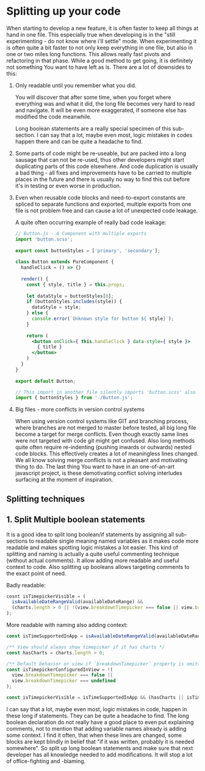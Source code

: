 # Splitting up your code

When starting to develop a new feature, it is often faster to keep all things at hand in one file.
This especially true when developing is in the "still experimenting - do not know where i'll settle" mode.
When experimenting it is often quite a bit faster to not only keep everything in one file, but also in one or two
miles long functions. This allows really fast pivots and refactoring in that phase. While a good method to get going,
it is definitely not something You want to have left as is. There are a lot of downsides to this:

1. Only readable until you remember what you did.

   You will discover that after some time, when you forget where everything was and what it did, the long file becomes 
   very hard to read and navigate. It will be even more exaggerated, if someone else has modified the code meanwhile.
   
   Long boolean statements are a really special specimen of this sub-section. I can say that a lot, maybe even most, logic 
   mistakes in codes happen there and can be quite a headache to find.

2. Some parts of code might be re-useable, but are packed into a long sausage that can not be re-used,
   thus other developers might start duplicating parts of this code elsewhere. And code duplication is usually a bad
   thing - all fixes and improvements have to be carried to multiple places in the future and there is usually no
   way to find this out before it's in testing or even worse in production.

3. Even when reusable code blocks and need-to-export constants are spliced to separate functions and exported, multiple
   exports from one file is not problem free and can cause a lot of unexpected code leakage.

   A quite often occurring example of really bad code leakage:
  
   ```jsx
   // Button.js - A Component with multiple exports 
   import 'button.scss';
 
   export const buttonStyles = ['primary', 'secondary'];
 
   class Button extends PureComponent {
     handleClick = () => {}
     
     render() {
       const { style, title } = this.props;
 
       let dataStyle = buttonStyles[0];
       if (buttonStyles.includes(style)) {
         dataStyle = style;
       } else {
         console.error(`Unknown style for button ${ style}`);
       }
 
       return (
         <button onClick={ this.handleClick } data-style={ style }>
           { title }
         </button>
       )
     }
   }
 
   export default Button;
   ```

   ```jsx
   // This import in another file silently imports 'button.scss' also and adds it to your browsers html head section.
   import { buttonStyles } from './Button.js';
   ```


4. Big files - more conflicts in version control systems

   When using version control systems like GIT and branching process, where branches are not merged to master before tested,
   all big long file become a target for merge conflicts. Even though exactly same lines were not targeted with code
   git might get confused. Also long methods quite often require re-indenting (pushing inwards or outwards) nested code
   blocks. This effectively creates a lot of meaningless lines changed. We all know solving merge conflicts is not a
   pleasant and motivating thing to do. The last thing You want to have in an one-of-an-art javascript project,
   is these demotivating conflict solving interludes surfacing at the moment of inspiration.


## Splitting techniques

## 1. Split Multiple boolean statements

It is a good idea to split long boolean/if statements by assigning all sub-sections to readable single meaning
named variables as it makes code more readable and makes spotting logic mistakes a lot easier. This kind
of splitting and naming is actually a quite useful commenting technique (without actual comments). It allow adding more
readable and useful context to code. Also splitting up booleans allows targeting comments to the exact point of need.

Badly readable:
```javascript
cosnt isTimepickerVisible = (
  isAvailableDateRangeValid(availableDateRange) &&
  (charts.length > 0 || !(view.breakdownTimepicker === false || view.breakdownTimepicker === undefined)
);
```

More readable with naming also adding context:
```javascript {.good-code}
const isTimeSupportedInApp = isAvailableDateRangeValid(availableDateRange);

/** View should always show timepicker if it has charts */
const hasCharts = charts.length > 0;

/** Default behavior or view if `breakdownTimepicker` property is omitted is visible */
const isTimepickerConfiguredInView = !(
  view.breakdownTimepicker === false ||
  view.breakdownTimepicker === undefined
);

const isTimepickerVisible = isTimeSupportedInApp && (hasCharts || isTimepickerConfiguredInView);
```

I can say that a lot, maybe even most, logic mistakes in code, happen in these long if statements. They can be quite a
headache to find. The long boolean declaration do not really have a good place to even put explaining comments, not to 
mention that adding variable names already is adding some context. I find it often, that when these lines are changed,
some blocks are kept blindly in belief that "if it was written, probably it is needed somewhere". So split up long
boolean statements and make sure that next developer has all knowledge needed to add modifications. It will stop
a lot of office-fighting and -blaming.